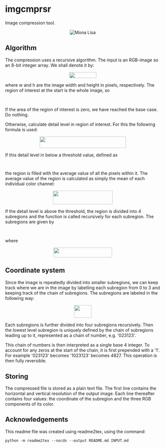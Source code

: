 # imgcmprsr

Image compression tool.

<p align="center">
  <img src="mona_lisa.gif" alt="Mona Lisa" />
</p>

## Algorithm

The compression uses a recursive algorithm. The input is an RGB-image so an 8-bit integer array. We shall denote it by:
<p align="center"><img src="svgs/2bac01daa5a1bdafb65698c8333b642e.svg?invert_in_darkmode" align=middle width=87.99479204999999pt height=19.406267099999997pt/></p>
where w and h are the image width and height in pixels, respectively.
The region of interest at the start is the whole image, so
<p align="center"><img src="svgs/37954f9daf267417ba7b05e026e07668.svg?invert_in_darkmode" align=middle width=193.85085389999998pt height=16.438356pt/></p>

If the area of the region of interest is zero, we have reached the base case. Do nothing.

Otherwise, calculate detail level in region of interest. For this the following formula is used:
<p align="center"><img src="svgs/73c1ba804c4f1224efc3738a7d7c2dbd.svg?invert_in_darkmode" align=middle width=279.69593684999995pt height=37.03214955pt/></p>

If this detail level in below a threshold value, defined as
<p align="center"><img src="svgs/ab9ce491905759f03242d0f361501c0b.svg?invert_in_darkmode" align=middle width=252.4203891pt height=14.611878599999999pt/></p>
the region is filled with the average value of all the pixels within it. 
The average value of the region is calculated as simply the mean of each individual color channel:
<p align="center"><img src="svgs/18f8fc3106ac74e5876a08ae376d25df.svg?invert_in_darkmode" align=middle width=193.7912031pt height=43.346758949999995pt/></p>

If the detail level is above the threshold, the region is divided into 4 subregions and the function is called recursively for each subregion.
The subregions are given by
<p align="center"><img src="svgs/095a2b39880680d96f57d54dc7af6be8.svg?invert_in_darkmode" align=middle width=375.4184082pt height=16.438356pt/></p>
where
<p align="center"><img src="svgs/a35cbfd030a3023cd3db68dcaf267b54.svg?invert_in_darkmode" align=middle width=190.79704214999998pt height=31.985609699999994pt/></p>

## Coordinate system

Since the image is repeatedly divided into smaller subregions, we can keep track where we are in the image by labelling
each subregion from 0 to 3 and keeping track of the chain of subregions. The subregions are labeled in the following way:

<p align="center"><img src="svgs/bcd599ca6d65aa6893090369693b210f.svg?invert_in_darkmode" align=middle width=56.548041pt height=41.42462775pt/></p>

Each subregions is further divided into four subregions recursively. Then the lowest level subregion is uniquely defined
by the chain of subregions leading up to it, represented as a chain of number, e.g. '023123'.

This chain of numbers is then interpreted as a single base 4 integer. To account for any zeros at the start of the chain,
it is first prepended with a '1'. For example '023123' becomes '1023123' becomes 4827. This operation is then fully
reversible.

## Storing

The compressed file is stored as a plain text file. The first line contains the horizontal and vertical resolution of
the output image. Each line thereafter contains four values: the coordinate of the subregion and the three RGB 
components of its color.

## Acknowledgements

This readme file was created using readme2tex, using the command:
```
python -m readme2tex --nocdn --output README.md INPUT.md
```
